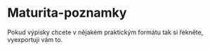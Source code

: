 # Maturita-poznamky
Pokud výpisky chcete v nějakém praktickým formátu tak si řekněte, vyexportuji vám to.
